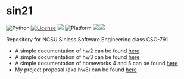 # sin21
<img alt="Python" src="https://img.shields.io/badge/python-3.9-blue"> <a href="https://github.com/andre-motta/sin21/blob/main/LICENSE"><img 
alt="License" src="https://img.shields.io/badge/license-unlicense-red"></a> <img 
src="https://img.shields.io/badge/purpose-ai%20,%20se-blueviolet"> <img 
alt="Platform" src="https://img.shields.io/badge/platform-osx,%20linux,%20windows-lightgrey"> <a 
href="https://github.com/andre-motta/sin21/actions"><img src="https://github.com/andre-motta/sin21/actions/workflows/python-app.yml/badge.svg"></a><a 
href="https://zenodo.org/record/5565111#.YWWyttrMIuU"><img src="https://zenodo.org/badge/DOI/10.5281/zenodo.5565111.svg"></a>

Repository for NCSU Sinless Software Engineering class CSC-791

* A simple documentation of hw2 can be found [here](https://alustos.us/sin21/hw2)
* A simple documentation of hw3 can be found [here](https://alustos.us/sin21/hw3)
* A simple documentation of homeworks 4 and 5 can be found [here](https://alustos.us/sin21/hw4and5)
* My project proposal (aka hw8) can be found [here](https://alustos.us/sin21/Project_Proposal_Sin21.pdf)



